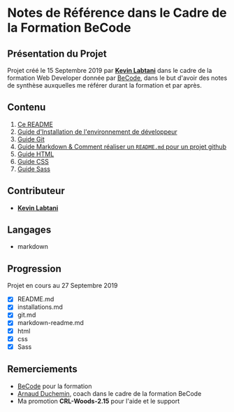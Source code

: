 # Notes de Référence dans le Cadre de la Formation BeCode

## Présentation du Projet

Projet créé le 15 Septembre 2019 par [**Kevin Labtani**](https://github.com/kevin-labtani) dans le cadre de la formation Web Developer donnée par [BeCode](https://www.becode.org/), dans le but d'avoir des notes de synthèse auxquelles me référer durant la formation et par après.

## Contenu

1. [Ce README](/README.md)
1. [Guide d'Installation de l'environnement de développeur](/installations.md)
1. [Guide Git](/git.md)
1. [Guide Markdown & Comment réaliser un `README.md` pour un projet github](/markdown-readme.md)
1. [Guide HTML](/html.md)
1. [Guide CSS](/css.md)
1. [Guide Sass](/sass.md)

## Contributeur

- [**Kevin Labtani**](https://github.com/kevin-labtani)

## Langages

- markdown

## Progression

Projet en cours au 27 Septembre 2019

- [x] README.md
- [x] installations.md
- [x] git.md
- [x] markdown-readme.md
- [x] html
- [x] css
- [x] Sass

## Remerciements

- [BeCode](https://www.becode.org/) pour la formation
- [Arnaud Duchemin](https://github.com/Cervant3s), coach dans le cadre de la formation BeCode
- Ma promotion **CRL-Woods-2.15** pour l'aide et le support
